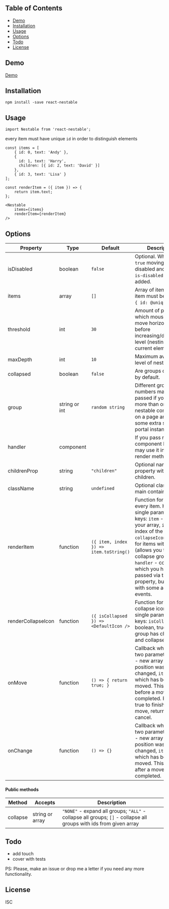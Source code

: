 ## Table of Contents

- [Demo](#demo)
- [Installation](#installation)
- [Usage](#usage)
- [Options](#options)
- [Todo](#todo)
- [License](#license)

## Demo

[Demo](https://primetwig.github.io/react-nestable/dist/example/)


## Installation

```
npm install -save react-nestable
```

## Usage

```
import Nestable from 'react-nestable';
```
every item must have unique `id` in order to distinguish elements
```
const items = [
    { id: 0, text: 'Andy' },
    {
      id: 1, text: 'Harry',
      children: [{ id: 2, text: 'David' }]
    },
    { id: 3, text: 'Lisa' }
];

const renderItem = ({ item }) => {
    return item.text;
};
```
```
<Nestable
    items={items}
    renderItem={renderItem}
/>
```

## Options

| Property | Type | Default | Description |
|----------|------|---------|-------------|
| isDisabled | boolean | `false` | Optional. When set to `true` moving will be disabled and class `is-disabled` will be added. |
| items | array | `[]` | Array of items. Every item must be of shape `{ id: @uniq }`. |
| threshold | int | `30` | Amount of pixels which mouse should move horizontally before increasing/decreasing level (nesting) of current element. |
| maxDepth | int | `10` | Maximum available level of nesting. |
| collapsed | boolean | `false` | Are groups collapsed by default. |
| group | string or int | `random string` | Different group numbers may be passed if you have more than one nestable component on a page and want some extra styles for portal instances. |
| handler | component | | If you pass react component here, you may use it in your render method. |
| childrenProp | string | `"children"` | Optional name of property with children. |
| className | string | `undefined` | Optional class for main container. |
| renderItem | function | `({ item, index }) => item.toString()` | Function for rendering every item. Has a single parameter with keys: `item` - item from your array, `index` - index of the item, `collapseIcon` - icon for items with children (allows you to collapse group), `handler` - component which you have passed via the same property, but covered with some additional events. |
| renderCollapseIcon | function | `({ isCollapsed }) => <DefaultIcon />` | Function for rendering collapse icon. Has a single parameter with keys: `isCollapsed` - boolean, true if this group has children and collapsed. |
| onMove | function | `() => { return true; }` | Callback which has two parameters: `items` - new array after position was changed, `item` - item which has been moved. This is called before a move is completed. Return true to finish the move, return false to cancel. |
| onChange | function | `() => {}` | Callback which has two parameters: `items` - new array after position was changed, `item` - item which has been moved. This is called after a move is completed. |

#### Public methods

| Method | Accepts | Description |
|--------|---------|-------------|
| collapse | string or array | `"NONE"` - expand all groups; `"ALL"` - collapse all groups; `[]` - collapse all groups with ids from given array |

## Todo

- add touch
- cover with tests

PS: Please, make an issue or drop me a letter if you need any more functionality.

## License

ISC
